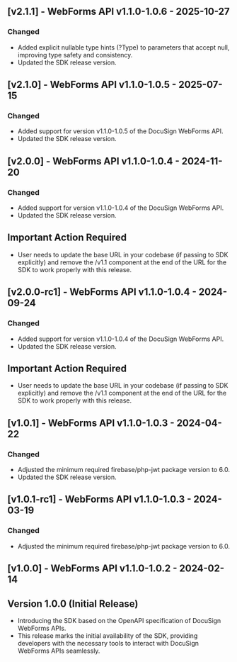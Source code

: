 ## [v2.1.1] - WebForms API v1.1.0-1.0.6 - 2025-10-27
### Changed
- Added explicit nullable type hints (?Type) to parameters that accept null, improving type safety and consistency.
- Updated the SDK release version.
  
## [v2.1.0] - WebForms API v1.1.0-1.0.5 - 2025-07-15
### Changed
- Added support for version v1.1.0-1.0.5 of the DocuSign WebForms API.
- Updated the SDK release version.

## [v2.0.0] - WebForms API v1.1.0-1.0.4 - 2024-11-20
### Changed
- Added support for version v1.1.0-1.0.4 of the DocuSign WebForms API.
- Updated the SDK release version.

## Important Action Required
- User needs to update the base URL in your codebase (if passing to SDK explicitly) and remove the /v1.1 component at the end of the URL for the SDK to work properly with this release.

## [v2.0.0-rc1] - WebForms API v1.1.0-1.0.4 - 2024-09-24
### Changed
- Added support for version v1.1.0-1.0.4 of the DocuSign WebForms API.
- Updated the SDK release version.

## Important Action Required
- User needs to update the base URL in your codebase (if passing to SDK explicitly) and remove the /v1.1 component at the end of the URL for the SDK to work properly with this release.

## [v1.0.1] - WebForms API v1.1.0-1.0.3 - 2024-04-22
### Changed
- Adjusted the minimum required firebase/php-jwt package version to 6.0.
- Updated the SDK release version.

## [v1.0.1-rc1] - WebForms API v1.1.0-1.0.3 - 2024-03-19
### Changed
- Adjusted the minimum required firebase/php-jwt package version to 6.0.

## [v1.0.0] - WebForms API v1.1.0-1.0.2 - 2024-02-14
## Version 1.0.0 (Initial Release)
- Introducing the SDK based on the OpenAPI specification of DocuSign WebForms APIs.
- This release marks the initial availability of the SDK, providing developers with the necessary tools to interact with DocuSign WebForms APIs seamlessly.
